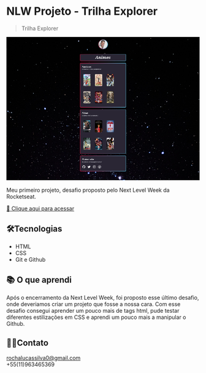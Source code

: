 # NLW Projeto - Trilha Explorer

> Trilha Explorer

![preview](./github/preview1.png)

Meu primeiro projeto, desafio proposto pelo Next Level Week da Rocketseat.

[🔗 Clique aqui para acessar](https://luckhenry.github.io/eSports-myproject/)

## 🛠Tecnologias

-  HTML
- CSS
- Git e Github

## 📚 O que aprendi
Após o encerramento da Next Level Week, foi proposto esse último desafio, onde deveriamos criar um projeto que fosse a nossa cara. Com esse desafio consegui aprender um pouco mais de tags html, pude testar diferentes estilizações em CSS e aprendi um pouco mais a manipular o Github.


## 📧📞Contato
rochalucassilva0@gmail.com <br>
+55(11)963465369